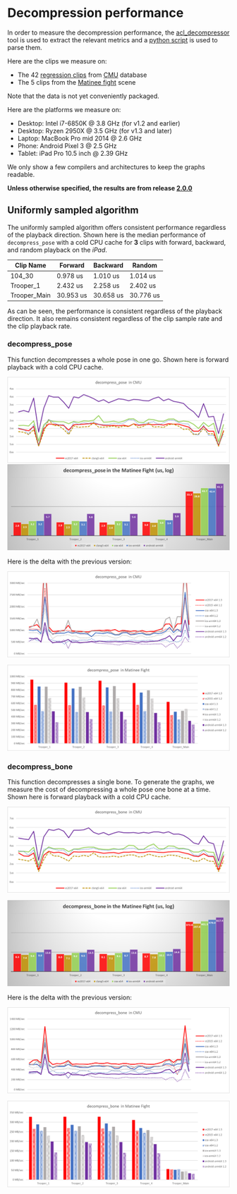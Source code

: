# Decompression performance

In order to measure the decompression performance, the [acl_decompressor](../tools/acl_decompressor) tool is used to extract the relevant metrics and a [python script](../tools/graph_generation) is used to parse them.

Here are the clips we measure on:

*  The 42 [regression clips](../test_data) from [CMU](cmu_performance.md) database
*  The 5 clips from the [Matinee fight](fight_scene_performance.md) scene

Note that the data is not yet conveniently packaged.

Here are the platforms we measure on:

*  Desktop: Intel i7-6850K @ 3.8 GHz (for v1.2 and earlier)
*  Desktop: Ryzen 2950X @ 3.5 GHz (for v1.3 and later)
*  Laptop: MacBook Pro mid 2014 @ 2.6 GHz
*  Phone: Android Pixel 3 @ 2.5 GHz
*  Tablet: iPad Pro 10.5 inch @ 2.39 GHz

We only show a few compilers and architectures to keep the graphs readable.

**Unless otherwise specified, the results are from release [2.0.0](https://github.com/nfrechette/acl/releases/tag/v2.0.0)**

## Uniformly sampled algorithm

The uniformly sampled algorithm offers consistent performance regardless of the playback direction. Shown here is the median performance of `decompress_pose` with a cold CPU cache for **3** clips with forward, backward, and random playback on the *iPad*.

| Clip Name    | Forward   | Backward  | Random    |
| ------------ | --------- | --------- | --------- |
| 104_30       | 0.978 us  | 1.010 us  | 1.014 us  |
| Trooper_1    | 2.432 us  | 2.258 us  | 2.402 us  |
| Trooper_Main | 30.953 us | 30.658 us | 30.776 us |

As can be seen, the performance is consistent regardless of the playback direction. It also remains consistent regardless of the clip sample rate and the clip playback rate.

### decompress_pose

This function decompresses a whole pose in one go. Shown here is forward playback with a cold CPU cache.

![Uniform decompress_pose CMU Performance](images/acl_decomp_uniform_pose_cmu.png)
![Uniform decompress_pose Matinee Performance](images/acl_decomp_uniform_pose_matinee.png)

Here is the delta with the previous version:

![Uniform decompress_pose CMU Speed Delta](images/acl_decomp_delta_uniform_pose_cmu_speed.png)

![Uniform decompress_pose Matinee Speed Delta](images/acl_decomp_delta_uniform_pose_matinee_speed.png)

### decompress_bone

This function decompresses a single bone. To generate the graphs, we measure the cost of decompressing a whole pose one bone at a time. Shown here is forward playback with a cold CPU cache.

![Uniform decompress_bone CMU Performance](images/acl_decomp_uniform_bone_cmu.png)

![Uniform decompress_bone Matinee Performance](images/acl_decomp_uniform_bone_matinee.png)

Here is the delta with the previous version:

![Uniform decompress_bone CMU Speed Delta](images/acl_decomp_delta_uniform_bone_cmu_speed.png)

![Uniform decompress_bone Matinee Speed Delta](images/acl_decomp_delta_uniform_bone_matinee_speed.png)
